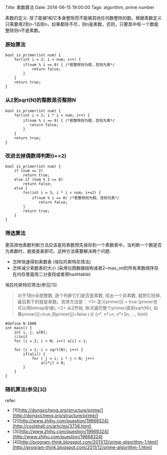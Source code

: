 Title: 素数算法
Date: 2014-06-15 19:00:00
Tags: algorithm, prime number

素数的定义: 除了能被1和它本身整除而不能被其他任何数整除的数。根据素数定义 只需要用2到n-1去除n，如果都除不尽，则n是素数，否则，只要其中有一个数能整除则n不是素数。

### 原始算法  

    bool is_primer(int num) {
        for(int i = 2; i < num; i++) {
            if(num % i == 0) { /*若整除则为假，否则为真*/
                return false;
            }
        }
        return true;
    }

### 从2到sqrt(N)的整数是否整除N

    bool is_primer(int num) {
        for(int i = 2; i * i < num; i++) {
            if(num % i == 0) { /*若整除则为假，否则为真*/
               return false;
            }
        }
        return true;
    }

### 改进去掉偶数得判断(i+=2)

    bool is_primer(int num) {
        if (num == 2) 
            return true;
        else if (num % 2 == 0)
            return false;
        else {
            for(int i = 3; i * i < num; i+=2) {
                if(num % i == 0) /*若整除则为假，否则为真*/
                   return false;
            }
            return true;
        }
    }

### 筛选算法
更高效地素数判断方法应该是将素数预先保存到一个素数表中，当判断一个数是否为素数时，直接查表即可。这种方法需要解决两个问题:

- 怎样快速得到素数表 (埃拉托斯特尼筛法)
- 怎样减少素数表的大小 (采用位图数据结构或者2~max_int的所有素数顺序存在内存里面用二分查找或者用hashtable)

埃拉托斯特尼筛法(参见[1]).
>对于1到n全部整数, 逐个判断它们是否是素数, 找出一个非素数, 就把它挖掉, 最后剩下的就是素数。具体方法是： <1> 定义primer[i] = true (primer也可以用bitmap存储); <2> 从2开始, 依次遍历整个primer(直到sqrt(N)), 如果primer[i]=true,则primer[j]=false j ∈ {n², n²+n, n²+2n, ..., limit}

    #define N 1000
    int main() {
        int i, j, a[N];
        //init
        for (i = 2; i < N; i++) a[i] = 1;

        for (i = 2; i < sqrt(N); i++) {
            if(a[i]) {
                for ( j = i; i * j < N; j++)
                    a[i*j] = 0;
            }
        }
    }

### 随机算法(参见[3])

refer:

- [1][http://dongxicheng.org/structure/prime/](http://dongxicheng.org/structure/prime/)
- [2][http://www.zhihu.com/question/19668324](http://coolshell.cn/articles/3738.html)
- [3][http://www.zhihu.com/question/19668324](http://www.zhihu.com/question/19668324)
- [4][http://program-think.blogspot.com/2011/12/prime-algorithm-1.html](http://program-think.blogspot.com/2011/12/prime-algorithm-1.html)
